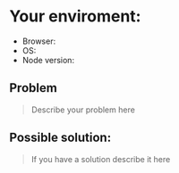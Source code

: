 # Your enviroment:

- Browser:
- OS:
- Node version:

## Problem

> Describe your problem here

## Possible solution:

> If you have a solution describe it here